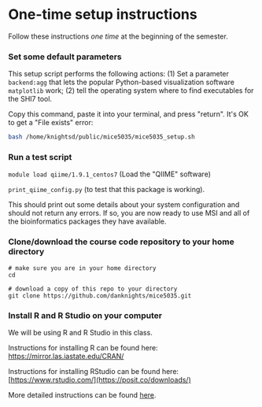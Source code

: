# One-time setup instructions 
Follow these instructions _one time_ at the beginning of the semester.

### Set some default parameters
This setup script performs the following actions: (1) Set a parameter `backend:agg` that lets the popular Python-based visualization software `matplotlib` work; (2) tell the operating system where to find executables for the SHI7 tool.

Copy this command, paste it into your terminal, and press "return". It's OK to get a "File exists" error:
```bash
bash /home/knightsd/public/mice5035/mice5035_setup.sh
```

###
### Run a test script

`module load qiime/1.9.1_centos7` (Load the "QIIME" software)

`print_qiime_config.py` (to test that this package is working).

This should print out some details about your system configuration and should not return any errors. If so, you are now ready to use MSI and all of the bioinformatics packages they have available.


### Clone/download the course code repository to your home directory
```
# make sure you are in your home directory
cd

# download a copy of this repo to your directory
git clone https://github.com/danknights/mice5035.git
```

### Install R and R Studio on your computer 
We will be using R and R Studio in this class.

Instructions for installing R can be found here: https://mirror.las.iastate.edu/CRAN/

Instructions for installing RStudio can be found here: [https://www.rstudio.com/](https://posit.co/downloads/)

More detailed instructions can be found [here](https://www.r-bloggers.com/2020/08/tutorial-getting-started-with-r-and-rstudio/).

